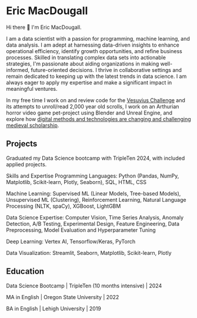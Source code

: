 <!--
**tempest-fugue/tempest-fugue** is a ✨ _special_ ✨ repository because its `README.md` (this file) appears on your GitHub profile.

Here are some ideas to get you started:

- 🔭 I’m currently working on ...
- 🌱 I’m currently learning ...
- 👯 I’m looking to collaborate on ...
- 🤔 I’m looking for help with ...
- 💬 Ask me about ...
- 📫 How to reach me: ...
- 😄 Pronouns: ...
- ⚡ Fun fact: ...
-->

# Eric MacDougall

Hi there 👋 I'm Eric MacDougall.

I am a data scientist with a passion for programming, machine learning, and data analysis. I am adept at harnessing data-driven insights to enhance operational efficiency, identify growth opportunities, and refine business processes. Skilled in translating complex data sets into actionable strategies, I'm passionate about aiding organizations in making well-informed, future-oriented decisions. I thrive in collaborative settings and remain dedicated to keeping up with the latest trends in data science. I am always eager to apply my expertise and make a significant impact in meaningful ventures.

In my free time I work on and review code for the [Vesuvius Challenge](https://scrollprize.org/) and its attempts to unroll/read 2,000 year old scrolls, I work on an Arthurian horror video game pet-project using Blender and Unreal Engine, and explore how [digital methods and technologies are changing and challenging medieval scholarship](https://codingcodices.wordpress.com/).

## Projects
Graduated my Data Science bootcamp with TripleTen 2024, with included applied projects.

Skills and Expertise
Programming Languages: Python (Pandas, NumPy, Matplotlib, Scikit-learn, Plotly, Seaborn), SQL, HTML, CSS

Machine Learning: Supervised ML (Linear Models, Tree-based Models), Unsupervised ML (Clustering), Reinforcement Learning, Natural Language Processing (NLTK, spaCy), XGBoost, LightGBM

Data Science Expertise: Computer Vision, Time Series Analysis, Anomaly Detection, A/B Testing, Experimental Design, Feature Engineering, Data Preprocessing, Model Evaluation and Hyperparameter Tuning

Deep Learning: Vertex AI, Tensorflow/Keras, PyTorch

Data Visualization: Streamlit, Seaborn, Matplotlib, Scikit-learn, Plotly

## Education
Data Science Bootcamp | TripleTen (10 months intensive) | 2024

MA in English | Oregon State University | 2022

BA in English | Lehigh University | 2019

